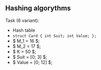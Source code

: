 ## Hashing algorythms
Task (6 variant):
- Hash table
- ``struct Card { int Suit; int Value; };``
- $ M_1 = 16 $;
- $ M_2 = 17 $;
- $ K = 50 $;
- $ Suit = [0; 3] $;
- $ Value = [0; 12] $;
